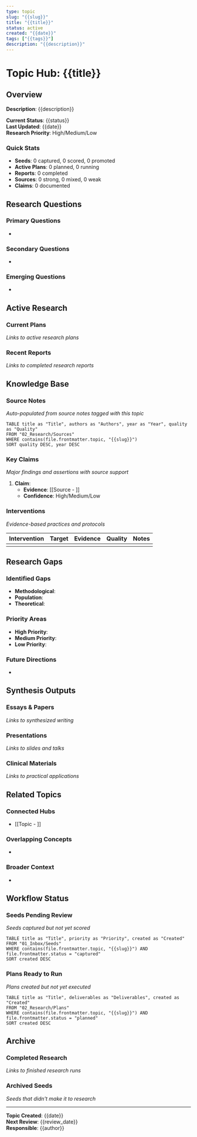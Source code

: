 ```yaml
---
type: topic
slug: "{{slug}}"
title: "{{title}}"
status: active
created: "{{date}}"
tags: ["{{tags}}"]
description: "{{description}}"
---
```


# Topic Hub: {{title}}

## Overview

**Description**: {{description}}

**Current Status**: {{status}}  
**Last Updated**: {{date}}  
**Research Priority**: High/Medium/Low

### Quick Stats
- **Seeds**: 0 captured, 0 scored, 0 promoted
- **Active Plans**: 0 planned, 0 running
- **Reports**: 0 completed
- **Sources**: 0 strong, 0 mixed, 0 weak
- **Claims**: 0 documented

## Research Questions

### Primary Questions
- 

### Secondary Questions
- 

### Emerging Questions
- 

## Active Research

### Current Plans
*Links to active research plans*

### Recent Reports
*Links to completed research reports*

## Knowledge Base

### Source Notes
*Auto-populated from source notes tagged with this topic*

```dataview
TABLE title as "Title", authors as "Authors", year as "Year", quality as "Quality"
FROM "02_Research/Sources"
WHERE contains(file.frontmatter.topic, "{{slug}}")
SORT quality DESC, year DESC
```

### Key Claims
*Major findings and assertions with source support*

1. **Claim**: 
   - **Evidence**: [[Source - ]]
   - **Confidence**: High/Medium/Low

### Interventions
*Evidence-based practices and protocols*

| Intervention | Target | Evidence | Quality | Notes |
|--------------|--------|----------|---------|-------|
| | | | | |

## Research Gaps

### Identified Gaps
- **Methodological**: 
- **Population**: 
- **Theoretical**: 

### Priority Areas
- **High Priority**: 
- **Medium Priority**: 
- **Low Priority**: 

### Future Directions
- 

## Synthesis Outputs

### Essays & Papers
*Links to synthesized writing*

### Presentations
*Links to slides and talks*

### Clinical Materials
*Links to practical applications*

## Related Topics

### Connected Hubs
- [[Topic - ]]

### Overlapping Concepts
- 

### Broader Context
- 

## Workflow Status

### Seeds Pending Review
*Seeds captured but not yet scored*

```dataview
TABLE title as "Title", priority as "Priority", created as "Created"
FROM "01_Inbox/Seeds"
WHERE contains(file.frontmatter.topic, "{{slug}}") AND file.frontmatter.status = "captured"
SORT created DESC
```

### Plans Ready to Run
*Plans created but not yet executed*

```dataview
TABLE title as "Title", deliverables as "Deliverables", created as "Created"
FROM "02_Research/Plans"
WHERE contains(file.frontmatter.topic, "{{slug}}") AND file.frontmatter.status = "planned"
SORT created DESC
```

## Archive

### Completed Research
*Links to finished research runs*

### Archived Seeds
*Seeds that didn't make it to research*

---

**Topic Created**: {{date}}  
**Next Review**: {{review_date}}  
**Responsible**: {{author}}